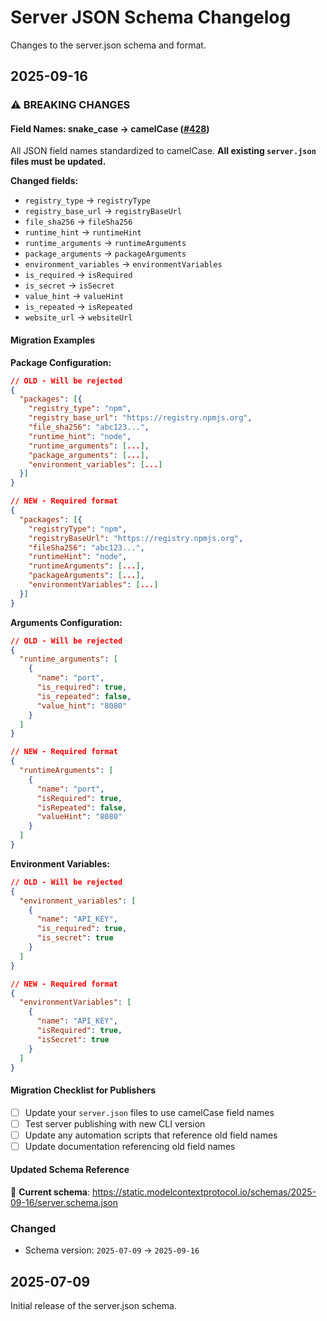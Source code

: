 # Server JSON Schema Changelog

Changes to the server.json schema and format.

## 2025-09-16

### ⚠️ BREAKING CHANGES

#### Field Names: snake_case → camelCase ([#428](https://github.com/modelcontextprotocol/registry/issues/428))

All JSON field names standardized to camelCase. **All existing `server.json` files must be updated.**

**Changed fields:**
- `registry_type` → `registryType`
- `registry_base_url` → `registryBaseUrl`
- `file_sha256` → `fileSha256`
- `runtime_hint` → `runtimeHint`
- `runtime_arguments` → `runtimeArguments`
- `package_arguments` → `packageArguments`
- `environment_variables` → `environmentVariables`
- `is_required` → `isRequired`
- `is_secret` → `isSecret`
- `value_hint` → `valueHint`
- `is_repeated` → `isRepeated`
- `website_url` → `websiteUrl`

#### Migration Examples

**Package Configuration:**
```json
// OLD - Will be rejected
{
  "packages": [{
    "registry_type": "npm",
    "registry_base_url": "https://registry.npmjs.org",
    "file_sha256": "abc123...",
    "runtime_hint": "node",
    "runtime_arguments": [...],
    "package_arguments": [...],
    "environment_variables": [...]
  }]
}

// NEW - Required format
{
  "packages": [{
    "registryType": "npm",
    "registryBaseUrl": "https://registry.npmjs.org",
    "fileSha256": "abc123...",
    "runtimeHint": "node",
    "runtimeArguments": [...],
    "packageArguments": [...],
    "environmentVariables": [...]
  }]
}
```

**Arguments Configuration:**
```json
// OLD - Will be rejected
{
  "runtime_arguments": [
    {
      "name": "port",
      "is_required": true,
      "is_repeated": false,
      "value_hint": "8080"
    }
  ]
}

// NEW - Required format
{
  "runtimeArguments": [
    {
      "name": "port",
      "isRequired": true,
      "isRepeated": false,
      "valueHint": "8080"
    }
  ]
}
```

**Environment Variables:**
```json
// OLD - Will be rejected
{
  "environment_variables": [
    {
      "name": "API_KEY",
      "is_required": true,
      "is_secret": true
    }
  ]
}

// NEW - Required format
{
  "environmentVariables": [
    {
      "name": "API_KEY",
      "isRequired": true,
      "isSecret": true
    }
  ]
}
```

#### Migration Checklist for Publishers

- [ ] Update your `server.json` files to use camelCase field names
- [ ] Test server publishing with new CLI version
- [ ] Update any automation scripts that reference old field names
- [ ] Update documentation referencing old field names

#### Updated Schema Reference

🔗 **Current schema**: https://static.modelcontextprotocol.io/schemas/2025-09-16/server.schema.json

### Changed
- Schema version: `2025-07-09` → `2025-09-16`

## 2025-07-09

Initial release of the server.json schema.